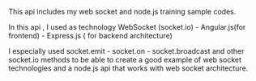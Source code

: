 This api includes my web socket and node.js training sample codes. 

In this api , I used as technology WebSocket (socket.io) - Angular.js(for frontend) - Express.js ( for backend architecture)

I especially used socket.emit - socket.on - socket.broadcast and other socket.io methods to be able to create a good example of 
web socket technologies and a node.js api that works with web socket architecture.

